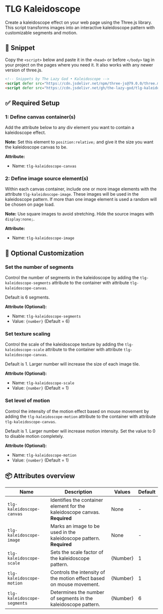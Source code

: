 # TLG Kaleidoscope
Create a kaleidoscope effect on your web page using the Three.js library. This script transforms images into an interactive kaleidoscope pattern with customizable segments and motion.

## 🔗 Snippet

Copy the `<script>` below and paste it in the `<head>` or before `</body>` tag in your project on the pages where you need it. It also works with any newer version of three.js.

```html
<!-- Snippets by The Lazy God • Kaleidoscope -->
<script defer src="https://cdn.jsdelivr.net/npm/three-js@79.0.0/three.min.js"></script>
<script defer src="https://cdn.jsdelivr.net/gh/the-lazy-god/tlg-kaleidoscope@v1.0.0/tlg-kaleidoscope.min.js"></script>
``` 

## ✅ Required Setup

### 1: Define canvas container(s)

Add the attribute below to any div element you want to contain a kaleidoscope effect.

**Note:** Set this element to `position:relative;` and give it the size you want the kaleidoscope canvas to be.

**Attribute:**

-   Name: `tlg-kaleidoscope-canvas`

### 2: Define image source element(s)

Within each canvas container, include one or more image elements with the attribute `tlg-kaleidoscope-image`. These images will be used in the kaleidoscope pattern. If more than one image element is used a random will be chosen on page load. 

**Note:** Use square images to avoid stretching. Hide the source images with `display:none;`.

**Attribute:**

-   Name: `tlg-kaleidoscope-image`

## 🔄 Optional Customization

### Set the number of segments

Control the number of segments in the kaleidoscope by adding the `tlg-kaleidoscope-segments` attribute to the container with attribute `tlg-kaleidoscope-canvas`. 

Default is 6 segments.

**Attribute (Optional):**

-   Name: `tlg-kaleidoscope-segments`
-   Value: `{number}` (Default = 6)

### Set texture scaling

Control the scale of the kaleidoscope texture by adding the `tlg-kaleidoscope-scale` attribute to the container with attribute `tlg-kaleidoscope-canvas`. 

Default is 1. Larger number will increase the size of each image tile.

**Attribute (Optional):**

-   Name: `tlg-kaleidoscope-scale`
-   Value: `{number}` (Default = 1)

### Set level of motion

Control the intensity of the motion effect based on mouse movement by adding the `tlg-kaleidoscope-motion` attribute to the container with attribute `tlg-kaleidoscope-canvas`. 

Default is 1. Larger number will increase motion intensity. Set the value to 0 to disable motion completely.

**Attribute (Optional):**

-   Name: `tlg-kaleidoscope-motion`
-   Value: `{number}` (Default = 1)

## 📦 Attributes overview

| Name                         | Description                                                                       | Values                      | Default |
|------------------------------|-----------------------------------------------------------------------------------|-----------------------------|---------|
| `tlg-kaleidoscope-canvas`    | Identifies the container element for the kaleidoscope canvas. **Required**        | None                        | -       |
| `tlg-kaleidoscope-image`     | Marks an image to be used in the kaleidoscope pattern. **Required**               | None                        | -       |
| `tlg-kaleidoscope-scale`     | Sets the scale factor of the kaleidoscope pattern.                                | {Number}                    | 1       |
| `tlg-kaleidoscope-motion`    | Controls the intensity of the motion effect based on mouse movement.              | {Number}                    | 1       |
| `tlg-kaleidoscope-segments`  | Determines the number of segments in the kaleidoscope pattern.                    | {Number}                    | 6       |

